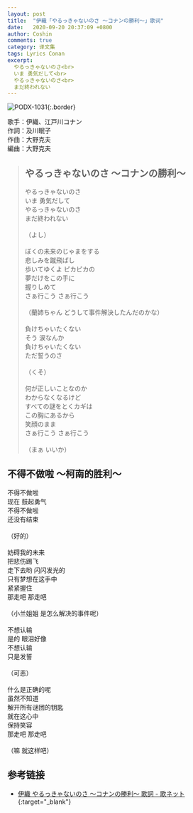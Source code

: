 ```yaml
---
layout: post
title:  "伊織「やるっきゃないのさ 〜コナンの勝利〜」歌词"
date:   2020-09-20 20:37:09 +0800
author: Coshin
comments: true
category: 译文集
tags: Lyrics Conan
excerpt:
  やるっきゃないのさ<br>
  いま 勇気だして<br>
  やるっきゃないのさ<br>
  まだ終われない
---
```

![PODX-1031](https://www.generasia.com/w/images/6/6f/IORI_BGI_S.jpg){:.border}

歌手：伊織、江戸川コナン<br>
作詞：及川眠子<br>
作曲：大野克夫<br>
編曲：大野克夫

<blockquote class="original">
  <h2>やるっきゃないのさ 〜コナンの勝利〜</h2>
  <p>
    やるっきゃないのさ<br>
    いま 勇気だして<br>
    やるっきゃないのさ<br>
    まだ終われない<br>
    <br>
    （よし）<br>
    <br>
    ぼくの未来のじゃまをする<br>
    悲しみを蹴飛ばし<br>
    歩いてゆくよ ピカピカの<br>
    夢だけをこの手に<br>
    握りしめて<br>
    さぁ行こう さぁ行こう<br>
    <br>
    （蘭姉ちゃん どうして事件解決したんだのかな）<br>
    <br>
    負けちゃいたくない<br>
    そう 涙なんか<br>
    負けちゃいたくない<br>
    ただ誓うのさ<br>
    <br>
    （くそ）<br>
    <br>
    何が正しいことなのか<br>
    わからなくなるけど<br>
    すべての謎をとくカギは<br>
    この胸にあるから<br>
    笑顔のまま<br>
    さぁ行こう さぁ行こう<br>
    <br>
    （まぁ いいか）
  </p>
</blockquote>

<div class="translation">
  <h2>不得不做啦 ～柯南的胜利～</h2>
  <p>
    不得不做啦<br>
    现在 鼓起勇气<br>
    不得不做啦<br>
    还没有结束<br>
    <br>
    （好的）<br>
    <br>
    妨碍我的未来<br>
    把悲伤踢飞<br>
    走下去哟 闪闪发光的<br>
    只有梦想在这手中<br>
    紧紧握住<br>
    那走吧 那走吧<br>
    <br>
    （小兰姐姐 是怎么解决的事件呢）<br>
    <br>
    不想认输<br>
    是的 眼泪好像<br>
    不想认输<br>
    只是发誓<br>
    <br>
    （可恶）<br>
    <br>
    什么是正确的呢<br>
    虽然不知道<br>
    解开所有谜团的钥匙<br>
    就在这心中<br>
    保持笑容<br>
    那走吧 那走吧<br>
    <br>
    （嘛 就这样吧）
  </p>
</div>

## 参考链接

* [伊織 やるっきゃないのさ 〜コナンの勝利〜 歌詞 - 歌ネット](https://www.uta-net.com/song/57573/){:target="_blank"}
